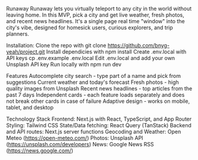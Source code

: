 Runaway
Runaway lets you virtually teleport to any city in the world without leaving home. In this MVP, pick a city and get live weather, fresh photos, and recent news headlines. It's a single page real time "window" into the city's vibe, designed for homesick users, curious explorers, and trip planners.

Installation:
Clone the repo with
git clone https://github.com/bnyg-yeah/project.git
Install dependicies with 
npm install
Create .env.local with API keys
cp .env.example .env.local
Edit .env.local and add your own Unsplash API key
Run locally with
npm run dev

Features
Autocomplete city search - type part of a name and pick from suggestions
Current weather and today's forecast 
Fresh photos - high quality images from Unsplash
Recent news headlines - top articles from the past 7 days
Independent cards - each feature loads separately and does not break other cards in case of failure
Adaptive design - works on mobile, tablet, and desktop

Technology Stack
Frontend: Next.js with React, TypeScript, and App Router
Styling: Tailwind CSS
State/Data fetching: React Query (TanStack)
Backend and API routes: Next.js server functions
Geocoding and Weather: Open Meteo (https://open-meteo.com/)
Photos: Unsplash API (https://unsplash.com/developers)
News: Google News RSS (https://news.google.com/)
